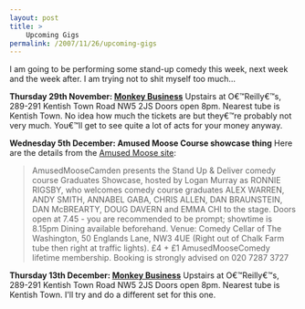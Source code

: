 ```yaml
---
layout: post
title: >
    Upcoming Gigs
permalink: /2007/11/26/upcoming-gigs
---
```

I am going to be performing some stand-up comedy this week, next week and the week after. I am trying not to shit myself too much...

<strong>Thursday 29th November: <a target="_blank" href="http://www.monkeybusinesscomedyclub.co.uk/">Monkey Business</a></strong>
Upstairs at O€™Reilly€™s, 289-291 Kentish Town Road NW5 2JS
Doors open 8pm. Nearest tube is Kentish Town. No idea how much the tickets are but they€™re probably not very much. You€™ll get to see quite a lot of acts for your money anyway.

<strong>Wednesday 5th December: Amused Moose Course showcase thing</strong>
Here are the details from the <a target="_blank" href="http://www.amusedmoose.com/article/whats_on.html">Amused Moose site</a>:
<blockquote>AmusedMooseCamden presents the Stand Up &amp; Deliver comedy course Graduates Showcase, hosted by Logan Murray as RONNIE RIGSBY, who welcomes comedy course graduates ALEX WARREN, ANDY SMITH, ANNABEL GABA, CHRIS ALLEN, DAN BRAUNSTEIN, DAN McBREARTY, DOUG DAVERN and EMMA CHI to the stage.
Doors open at 7.45 - you are recommended to be prompt; showtime is 8.15pm
Dining available beforehand.
Venue: Comedy Cellar of The Washington, 50 Englands Lane, NW3 4UE (Right out of Chalk Farm tube then right at traffic lights).
£4 + £1 AmusedMooseComedy lifetime membership. Booking is strongly advised on 020 7287 3727</blockquote>
<strong>Thursday 13th December: </strong><a target="_blank" href="http://www.monkeybusinesscomedyclub.co.uk/"><strong>Monkey Business</strong></a>
Upstairs at O€™Reilly€™s, 289-291 Kentish Town Road NW5 2JS
Doors open 8pm. Nearest tube is Kentish Town. I'll try and do a different set for this one.